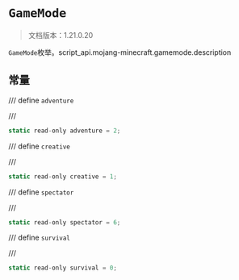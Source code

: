 # `GameMode`

> 文档版本：1.21.0.20

`GameMode`枚举。script_api.mojang-minecraft.gamemode.description

## 常量

/// define
`adventure`


///

```js
static read-only adventure = 2;
```


/// define
`creative`


///

```js
static read-only creative = 1;
```


/// define
`spectator`


///

```js
static read-only spectator = 6;
```


/// define
`survival`


///

```js
static read-only survival = 0;
```

